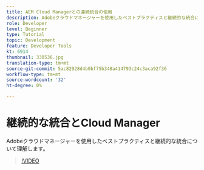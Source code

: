 ```yaml
---
title: AEM Cloud Managerとの連続統合の使用
description: Adobeクラウドマネージャーを使用したベストプラクティスと継続的な統合について理解します。
role: Developer
level: Beginner
type: Tutorial
topic: Development
feature: Developer Tools
kt: 6914
thumbnail: 330536.jpg
translation-type: tm+mt
source-git-commit: 5ac82928d4b0bf75b348a414793c24c3aca92f36
workflow-type: tm+mt
source-wordcount: '32'
ht-degree: 0%

---
```



# 継続的な統合とCloud Manager

Adobeクラウドマネージャーを使用したベストプラクティスと継続的な統合について理解します。

>[!VIDEO](https://video.tv.adobe.com/v/330536/?quality=12&learn=on)